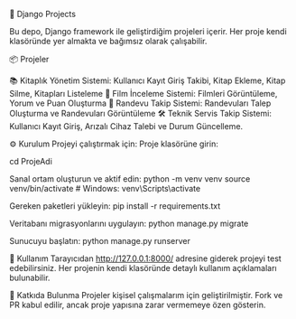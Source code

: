 🚀 Django Projects

Bu depo, Django framework ile geliştirdiğim projeleri içerir.
Her proje kendi klasöründe yer almakta ve bağımsız olarak çalışabilir.

📦 Projeler

📚 Kitaplık Yönetim Sistemi: Kullanıcı Kayıt Giriş Takibi, Kitap Ekleme, Kitap Silme, Kitapları Listeleme
🎥 Film İnceleme Sistemi: Filmleri Görüntüleme, Yorum ve Puan Oluşturma
📅 Randevu Takip Sistemi: Randevuları Talep Oluşturma ve Randevuları Görüntüleme
🛠 Teknik Servis Takip Sistemi: Kullanıcı Kayıt Giriş, Arızalı Cihaz Talebi ve Durum Güncelleme.

⚙️ Kurulum
Projeyi çalıştırmak için:
Proje klasörüne girin:

cd ProjeAdi

Sanal ortam oluşturun ve aktif edin:
python -m venv venv
source venv/bin/activate   # Windows: venv\Scripts\activate


Gereken paketleri yükleyin:
pip install -r requirements.txt

Veritabanı migrasyonlarını uygulayın:
python manage.py migrate

Sunucuyu başlatın:
python manage.py runserver

👀 Kullanım
Tarayıcıdan http://127.0.0.1:8000/ adresine giderek projeyi test edebilirsiniz.
Her projenin kendi klasöründe detaylı kullanım açıklamaları bulunabilir.

🤝 Katkıda Bulunma
Projeler kişisel çalışmalarım için geliştirilmiştir. Fork ve PR kabul edilir, ancak proje yapısına zarar vermemeye özen gösterin.
